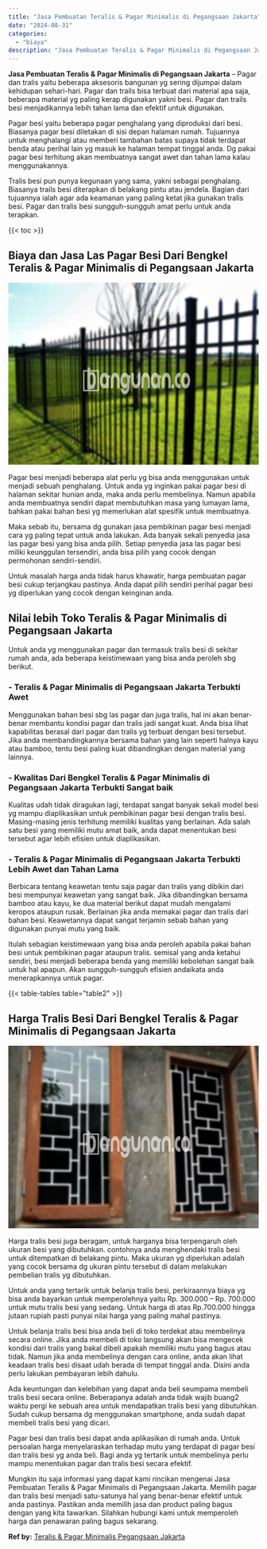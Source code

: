 ```yaml
---
title: "Jasa Pembuatan Teralis & Pagar Minimalis di Pegangsaan Jakarta"
date: "2024-08-31"
categories: 
  - "biaya"
description: "Jasa Pembuatan Teralis & Pagar Minimalis di Pegangsaan Jakarta. Mungkin itu saja informasi yang dapat kami rincikan mengenai Jasa Pembuatan Teralis & Pagar M..."
---
```


**Jasa Pembuatan Teralis & Pagar Minimalis di Pegangsaan Jakarta** – Pagar dan tralis yaitu beberapa aksesoris bangunan yg sering dijumpai dalam kehidupan sehari-hari. Pagar dan trails bisa terbuat dari material apa saja, beberapa material yg paling kerap digunakan yakni besi. Pagar dan trails besi menjadikannya lebih tahan lama dan efektif untuk digunakan.

Pagar besi yaitu beberapa pagar penghalang yang diproduksi dari besi. Biasanya pagar besi diletakan di sisi depan halaman rumah. Tujuannya untuk menghalangi atau memberi tambahan batas supaya tidak terdapat benda atau perihal lain yg masuk ke halaman tempat tinggal anda. Dg pakai pagar besi terhitung akan membuatnya sangat awet dan tahan lama kalau menggunakannya.

Tralis besi pun punya kegunaan yang sama, yakni sebagai penghalang. Biasanya trails besi diterapkan di belakang pintu atau jendela. Bagian dari tujuannya ialah agar ada keamanan yang paling ketat jika gunakan tralis besi. Pagar dan tralis besi sungguh-sungguh amat perlu untuk anda terapkan.

{{< toc >}}

## Biaya dan Jasa Las Pagar Besi Dari Bengkel Teralis & Pagar Minimalis di Pegangsaan Jakarta

![Jasa Pembuatan Teralis & Pagar Minimalis di Pegangsaan Jakarta](/images/pagar-minimalis-murah-24.png)

Pagar besi menjadi beberapa alat perlu yg bisa anda menggunakan untuk menjadi sebuah penghalang. Untuk anda yg inginkan pakai pagar besi di halaman sekitar hunian anda, maka anda perlu membelinya. Namun apabila anda membuatnya sendiri dapat membutuhkan masa yang lumayan lama, bahkan pakai bahan besi yg memerlukan alat spesifik untuk membuatnya.

Maka sebab itu, bersama dg gunakan jasa pembikinan pagar besi menjadi cara yg paling tepat untuk anda lakukan. Ada banyak sekali penyedia jasa las pagar besi yang bisa anda pilih. Setiap penyedia jasa las pagar besi miliki keunggulan tersendiri, anda bisa pilih yang cocok dengan permohonan sendiri-sendiri.

Untuk masalah harga anda tidak harus khawatir, harga pembuatan pagar besi cukup terjangkau pastinya. Anda dapat pilih sendiri perihal pagar besi yg diperlukan yang cocok dengan keinginan anda.

## Nilai lebih Toko Teralis & Pagar Minimalis di Pegangsaan Jakarta

Untuk anda yg menggunakan pagar dan termasuk tralis besi di sekitar rumah anda, ada beberapa keistimewaan yang bisa anda peroleh sbg berikut.

### \- Teralis & Pagar Minimalis di Pegangsaan Jakarta Terbukti Awet

Menggunakan bahan besi sbg las pagar dan juga tralis, hal ini akan benar-benar membantu kondisi pagar dan tralis jadi sangat kuat. Anda bisa lihat kapabilitas berasal dari pagar dan tralis yg terbuat dengan besi tersebut. Jika anda membandingkannya bersama bahan yang lain seperti halnya kayu atau bamboo, tentu besi paling kuat dibandingkan dengan material yang lainnya.

### \- Kwalitas Dari Bengkel Teralis & Pagar Minimalis di Pegangsaan Jakarta Terbukti Sangat baik

Kualitas udah tidak diragukan lagi, terdapat sangat banyak sekali model besi yg mampu diaplikasikan untuk pembikinan pagar besi dengan tralis besi. Masing-masing jenis terhitung memiliki kualitas yang berlainan. Ada salah satu besi yang memiliki mutu amat baik, anda dapat menentukan besi tersebut agar lebih efisien untuk diaplikasikan.

### \- Teralis & Pagar Minimalis di Pegangsaan Jakarta Terbukti Lebih Awet dan Tahan Lama

Berbicara tentang keawetan tentu saja pagar dan tralis yang dibikin dari besi mempunyai keawetan yang sangat baik. Jika dibandingkan bersama bamboo atau kayu, ke dua material berikut dapat mudah mengalami keropos ataupun rusak. Berlainan jika anda memakai pagar dan tralis dari bahan besi. Keawetannya dapat sangat terjamin sebab bahan yang digunakan punyai mutu yang baik.

Itulah sebagian keistimewaan yang bisa anda peroleh apabila pakai bahan besi untuk pembikinan pagar ataupun tralis. semisal yang anda ketahui sendiri, besi menjadi beberapa benda yang memiliki kebolehan sangat baik untuk hal apapun. Akan sungguh-sungguh efisien andaikata anda menerapkannya untuk pagar.

{{< table-tables table="table2" >}}

## Harga Tralis Besi Dari Bengkel Teralis & Pagar Minimalis di Pegangsaan Jakarta

![Jasa Pembuatan Teralis & Pagar Minimalis di Pegangsaan Jakarta](/images/teralis-minimalis-murah-41.png)

Harga tralis besi juga beragam, untuk harganya bisa terpengaruh oleh ukuran besi yang dibutuhkan. contohnya anda menghendaki tralis besi untuk ditempatkan di belakang pintu. Maka ukuran yg diperlukan adalah yang cocok bersama dg ukuran pintu tersebut di dalam melakukan pembelian tralis yg dibutuhkan.

Untuk anda yang tertarik untuk belanja tralis besi, perkiraannya biaya yg bisa anda bayarkan untuk memperolehnya yaitu Rp. 300.000 – Rp. 700.000 untuk mutu tralis besi yang sedang. Untuk harga di atas Rp.700.000 hingga jutaan rupiah pasti punyai nilai harga yang paling mahal pastinya.

Untuk belanja tralis besi bisa anda beli di toko terdekat atau membelinya secara online. Jika anda membeli di toko langsung akan bisa mengecek kondisi dari tralis yang bakal dibeli apakah memiliki mutu yang bagus atau tidak. Namun jika anda membelinya dengan cara online, anda akan lihat keadaan tralis besi disaat udah berada di tempat tinggal anda. Disini anda perlu lakukan pembayaran lebih dahulu.

Ada keuntungan dan kelebihan yang dapat anda beli seumpama membeli tralis besi secara online. Beberapanya adalah anda tidak wajib buang2 waktu pergi ke sebuah area untuk mendapatkan tralis besi yang dibutuhkan. Sudah cukup bersama dg menggunakan smartphone, anda sudah dapat membeli tralis besi yang dicari.

Pagar besi dan tralis besi dapat anda aplikasikan di rumah anda. Untuk persoalan harga menyelaraskan terhadap mutu yang terdapat di pagar besi dan tralis besi yg anda beli. Bagi anda yg tertarik untuk membelinya perlu mampu menentukan pagar dan tralis besi secara efektif.

Mungkin itu saja informasi yang dapat kami rincikan mengenai Jasa Pembuatan Teralis & Pagar Minimalis di Pegangsaan Jakarta. Memilih pagar dan tralis besi menjadi satu-satunya hal yang benar-benar efektif untuk anda pastinya. Pastikan anda memilih jasa dan product paling bagus dengan yang kita tawarkan. Silahkan hubungi kami untuk memperoleh harga dan penawaran paling bagus sekarang.

**Ref by:** [Teralis & Pagar Minimalis Pegangsaan Jakarta](https://id.wikipedia.org/wiki/Teralis)
